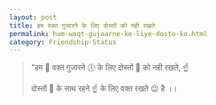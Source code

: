 ```yaml
---
layout: post
title: हम वक्त गुजारने के लिए दोस्तों को नही रखते
permalink: hum-waqt-gujaarne-ke-liye-dosto-ko.html
category: Friendship-Status
---
```

> "हम 👦 वक्त गुजारने 🕔 के लिए दोस्तों 👫 को नही रखते, ☝ 
> 
> दोस्तों 👫 के साथ रहने ☝ के लिए वक्त रखते 😉 है ।।
